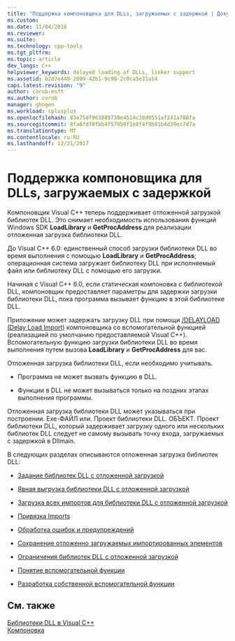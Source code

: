 ```yaml
---
title: "Поддержка компоновщика для DLLs, загружаемых с задержкой | Документы Microsoft"
ms.custom: 
ms.date: 11/04/2016
ms.reviewer: 
ms.suite: 
ms.technology: cpp-tools
ms.tgt_pltfrm: 
ms.topic: article
dev_langs: C++
helpviewer_keywords: delayed loading of DLLs, linker support
ms.assetid: b2d7e449-2809-42b1-9c90-2c0ca5e31a14
caps.latest.revision: "9"
author: corob-msft
ms.author: corob
manager: ghogen
ms.workload: cplusplus
ms.openlocfilehash: 83e75df963889730e4514c38d0551af241a788fa
ms.sourcegitcommit: 8fa8fdf0fbb4f57950f1e8f4f9b81b4d39ec7d7a
ms.translationtype: MT
ms.contentlocale: ru-RU
ms.lasthandoff: 12/21/2017
---
```

# <a name="linker-support-for-delay-loaded-dlls"></a>Поддержка компоновщика для DLLs, загружаемых с задержкой
Компоновщик Visual C++ теперь поддерживает отложенной загрузкой библиотек DLL. Это снимает необходимость использования функций Windows SDK **LoadLibrary** и **GetProcAddress** для реализации отложенная загрузка библиотеки DLL.  
  
 До Visual C++ 6.0: единственный способ загрузки библиотеки DLL во время выполнения с помощью **LoadLibrary** и **GetProcAddress**; операционная система загружает библиотеку DLL при исполняемый файл или библиотеку DLL с помощью его загрузки.  
  
 Начиная с Visual C++ 6.0, если статическая компоновка с библиотекой DLL, компоновщик предоставляет параметры для задержки загрузки библиотеки DLL, пока программа вызывает функцию в этой библиотеке DLL.  
  
 Приложение может задержать загрузку DLL при помощи [/DELAYLOAD (Delay Load Import)](../../build/reference/delayload-delay-load-import.md) компоновщика со вспомогательной функцией (реализацией по умолчанию предоставляемой Visual C++). Вспомогательную функцию загрузки библиотеки DLL во время выполнения путем вызова **LoadLibrary** и **GetProcAddress** для вас.  
  
 Отложенная загрузка библиотеки DLL, если необходимо учитывать.  
  
-   Программа не может вызвать функцию в DLL.  
  
-   Функции в DLL не может вызываться только на поздних этапах выполнения программы.  
  
 Отложенная загрузка библиотеки DLL может указываться при построении. Exe-ФАЙЛ или. Проект библиотеки DLL. ОБЪЕКТ. Проект библиотеки DLL, который задерживает загрузку одного или нескольких библиотек DLL следует не самому вызывать точку входа, загружаемых с задержкой в Dllmain.  
  
 В следующих разделах описываются отложенная загрузка библиотек DLL:  
  
-   [Задание библиотек DLL с отложенной загрузкой](../../build/reference/specifying-dlls-to-delay-load.md)  
  
-   [Явная выгрузка библиотеки DLL с отложенной загрузкой](../../build/reference/explicitly-unloading-a-delay-loaded-dll.md)  
  
-   [Загрузка всех импортов для библиотеки DLL с отложенной загрузкой](../../build/reference/loading-all-imports-for-a-delay-loaded-dll.md)  
  
-   [Привязка Imports](../../build/reference/binding-imports.md)  
  
-   [Обработка ошибок и предупреждений](../../build/reference/error-handling-and-notification.md)  
  
-   [Сохранение отложенно загружаемых импортированных элементов](../../build/reference/dumping-delay-loaded-imports.md)  
  
-   [Ограничения библиотек DLL с отложенной загрузкой](../../build/reference/constraints-of-delay-loading-dlls.md)  
  
-   [Понятие вспомогательной функции](understanding-the-helper-function.md)  
  
-   [Разработка собственной вспомогательной функции](../../build/reference/developing-your-own-helper-function.md)  
  
## <a name="see-also"></a>См. также  
 [Библиотеки DLL в Visual C++](../../build/dlls-in-visual-cpp.md)   
 [Компоновка](../../build/reference/linking.md)